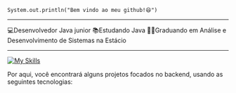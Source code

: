 <code>System.out.println("Bem vindo ao meu github!😆")</code>
<hr>
💻Desenvolvedor Java junior
📚Estudando Java
👨‍💻Graduando em Análise e Desenvolvimento de Sistemas na Estácio

<hr>

[![My Skills](https://skillicons.dev/icons?i=java&theme=light)](https://skillicons.dev)

Por aqui, você encontrará alguns projetos focados no backend, usando as seguintes tecnologias:


